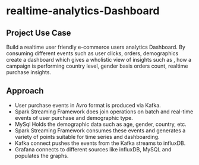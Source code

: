 
# realtime-analytics-Dashboard

## Project Use Case

Build a realtime user friendly e-commerce users analytics Dashboard. By consuming different events such as user clicks, orders, demographics create a dashboard which gives a wholistic view of insights such as , how a campaign is performing country level, gender basis orders count, realtime purchase insights. 

## Approach
- User purchase events in Avro format is produced via Kafka.
- Spark Streaming Framework does join operations on batch and real-time events
of user purchase and demographic type.
- MySql Holds the demographic data such as age, gender, country, etc.
- Spark Streaming Framework consumes these events and generates a variety of
points suitable for time series and dashboarding.
- Kafka connect pushes the events from the Kafka streams to influxDB.
- Grafana connects to different sources like influxDB, MySQL and populates the
graphs.
